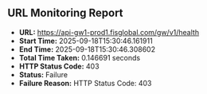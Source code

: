 ## URL Monitoring Report

- **URL:** https://api-gw1-prod1.fisglobal.com/gw/v1/health
- **Start Time:** 2025-09-18T15:30:46.161911
- **End Time:** 2025-09-18T15:30:46.308602
- **Total Time Taken:** 0.146691 seconds
- **HTTP Status Code:** 403
- **Status:** Failure
- **Failure Reason:** HTTP Status Code: 403
